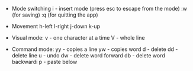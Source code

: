 - Mode switching
i - insert mode (press esc to escape from the mode)
:w (for saving)
:q (for quitting the app)

- Movement
h-left	l-right
j-down	k-up

- Visual mode:
v - one character at a time
V - whole line

- Command mode:
yy - copies a line
yw - copies word
d - delete
dd - delete line
u - undo
dw - delete word forward
db - delete word backwardi
p - paste below